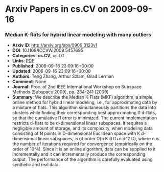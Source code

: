 # Arxiv Papers in cs.CV on 2009-09-16
### Median K-flats for hybrid linear modeling with many outliers
- **Arxiv ID**: http://arxiv.org/abs/0909.3123v1
- **DOI**: 10.1109/ICCVW.2009.5457695
- **Categories**: **cs.CV**, cs.LG
- **Links**: [PDF](http://arxiv.org/pdf/0909.3123v1)
- **Published**: 2009-09-16 23:09:16+00:00
- **Updated**: 2009-09-16 23:09:16+00:00
- **Authors**: Teng Zhang, Arthur Szlam, Gilad Lerman
- **Comment**: None
- **Journal**: Proc. of 2nd IEEE International Workshop on Subspace Methods
  (Subspace 2009), pp. 234-241 (2009)
- **Summary**: We describe the Median K-Flats (MKF) algorithm, a simple online method for hybrid linear modeling, i.e., for approximating data by a mixture of flats. This algorithm simultaneously partitions the data into clusters while finding their corresponding best approximating l1 d-flats, so that the cumulative l1 error is minimized. The current implementation restricts d-flats to be d-dimensional linear subspaces. It requires a negligible amount of storage, and its complexity, when modeling data consisting of N points in D-dimensional Euclidean space with K d-dimensional linear subspaces, is of order O(n K d D+n d^2 D), where n is the number of iterations required for convergence (empirically on the order of 10^4). Since it is an online algorithm, data can be supplied to it incrementally and it can incrementally produce the corresponding output. The performance of the algorithm is carefully evaluated using synthetic and real data.



